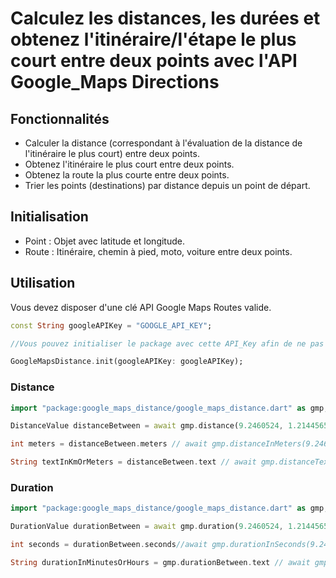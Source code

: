 # Calculez les distances, les durées et obtenez l'itinéraire/l'étape le plus court entre deux points avec l'API Google_Maps Directions

## Fonctionnalités

- Calculer la distance (correspondant à l'évaluation de la distance de l'itinéraire le plus court) entre deux points.
- Obtenez l'itinéraire le plus court entre deux points.
- Obtenez la route la plus courte entre deux points.
- Trier les points (destinations) par distance depuis un point de départ.

## Initialisation

- Point : Objet avec latitude et longitude.
- Route : Itinéraire, chemin à pied, moto, voiture entre deux points.

## Utilisation

Vous devez disposer d'une clé API Google Maps Routes valide.

```dart
const String googleAPIKey = "GOOGLE_API_KEY";

//Vous pouvez initialiser le package avec cette API_Key afin de ne pas avoir à le transmettre en tant qu'argument à ses méthodes.

GoogleMapsDistance.init(googleAPIKey: googleAPIKey);
```

### Distance

```dart
import "package:google_maps_distance/google_maps_distance.dart" as gmp;

DistanceValue distanceBetween = await gmp.distance(9.2460524, 1.2144565, 6.1271617, 1.2345417, googleAPIKey : googleAPIKey); //gmp.distance(9.2460524, 1.2144565, 6.1271617, 1.2345417) ou sans passer l'API_KEY si le plugin est déjà initialisé avec sa valeur.

int meters = distanceBetween.meters // await gmp.distanceInMeters(9.2460524, 1.2144565, 6.1271617, 1.2345417, googleAPIKey : googleAPIKey);

String textInKmOrMeters = distanceBetween.text // await gmp.distanceText(9.2460524, 1.2144565, 6.1271617, 1.2345417, googleAPIKey : googleAPIKey);
```

### Duration

```dart
import "package:google_maps_distance/google_maps_distance.dart" as gmp;

DurationValue durationBetween = await gmp.duration(9.2460524, 1.2144565, 6.1271617, 1.2345417, googleAPIKey : googleAPIKey);

int seconds = durationBetween.seconds//await gmp.durationInSeconds(9.2460524, 1.2144565, 6.1271617, 1.2345417, googleAPIKey : googleAPIKey);

String durationInMinutesOrHours = gmp.durationBetween.text // await gmp.durationText(9.2460524, 1.2144565, 6.1271617, 1.2345417, googleAPIKey : googleAPIKey);
```
